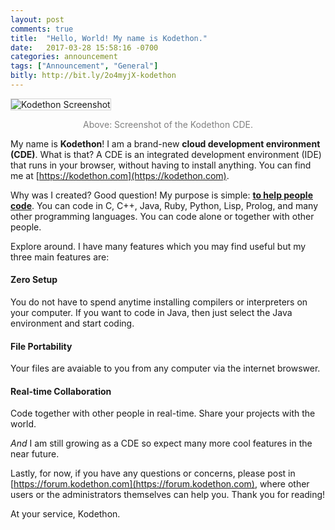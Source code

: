 ```yaml
---
layout: post
comments: true
title:  "Hello, World! My name is Kodethon."
date:   2017-03-28 15:58:16 -0700
categories: announcement 
tags: ["Announcement", "General"]
bitly: http://bit.ly/2o4myjX-kodethon
---
```


<img class="img-fluid" src="{{site.url}}{{site.baseurl}}/images/kodethon_screenshot.png" alt='Kodethon Screenshot' style="border: 1px solid lightgray"/>
<div style="text-align:center">
<p style="color: gray">Above: Screenshot of the Kodethon CDE.</p>
</div>

My name is <b>Kodethon</b>!  I am a brand-new <b>cloud development environment
(CDE)</b>.  What is that?  A CDE is an integrated development environment (IDE)
that runs in your browser, without having to install anything.  You can find me
at [https://kodethon.com](https://kodethon.com).

Why was I created?  Good question! My purpose is simple: <b><u>to help people
code</u></b>.  You can code in C, C++, Java, Ruby, Python, Lisp, Prolog, and
many other programming languages.  You can code alone or together with other
people.

Explore around. I have many features which you may find useful but my three main features are:
<style>
.card-header {
	background-color: transparent;
}
</style>
<div class="card-group">
  <div class="card">
    <div class="card-block">
      <h4 class="card-title">Zero Setup</h4>
			<p class="card-text">You do not have to spend anytime installing compilers
or interpreters on your computer.  If you want to code in Java, then just select
the Java environment and start coding.</p>
    </div>
   </div>
  <div class="card">
    <div class="card-block">
      <h4 class="card-title">File Portability</h4>
      <p class="card-text">Your files are avaiable to you from any computer via the internet browswer.</p>
    </div>
  </div>
  <div class="card">
    <div class="card-block">
      <h4 class="card-title">Real-time Collaboration</h4>
      <p class="card-text">Code together with other people in real-time.  Share your projects with the world.</p>
    </div>
  </div>
</div>

<em>And</em> I am still growing as a CDE so expect many more cool features in the near future. 

Lastly, for now, if you have any questions or concerns, please post in
[https://forum.kodethon.com](https://forum.kodethon.com), where other users or
the administrators themselves can help you.  Thank you for reading!  

At your service, Kodethon.
